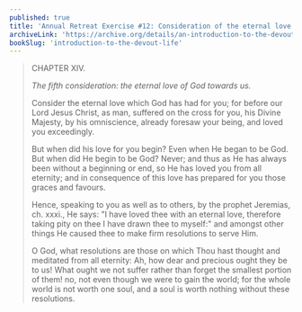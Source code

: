 ```yaml
---
published: true
title: 'Annual Retreat Exercise #12: Consideration of the eternal love of God towards us'
archiveLink: 'https://archive.org/details/an-introduction-to-the-devout-life/page/279?view=theater'
bookSlug: 'introduction-to-the-devout-life'
---
```


> CHAPTER XIV.
>
> *The fifth consideration: the eternal love of God towards us.*
>
> Consider the eternal love which God has had for you; for before our Lord Jesus Christ, as man, suffered on the cross for you, his Divine Majesty, by his omniscience, already foresaw your being, and loved you exceedingly.
>
> But when did his love for you begin? Even when He began to be God. But when did He begin to be God? Never; and thus as He has always been without a beginning or end, so He has loved you from all eternity; and in consequence of this love has prepared for you those graces and favours.
>
> Hence, speaking to you as well as to others, by the prophet Jeremias, ch. xxxi., He says: "I have loved thee with an eternal love, therefore taking pity on thee I have drawn thee to myself:" and amongst other things He caused thee to make firm resolutions to serve Him.
>
> O God, what resolutions are those on which Thou hast thought and meditated from all eternity: Ah, how dear and precious ought they be to us! What ought we not suffer rather than forget the smallest portion of them! no, not even though we were to gain the world; for the whole world is not worth one soul, and a soul is worth nothing without these resolutions.
